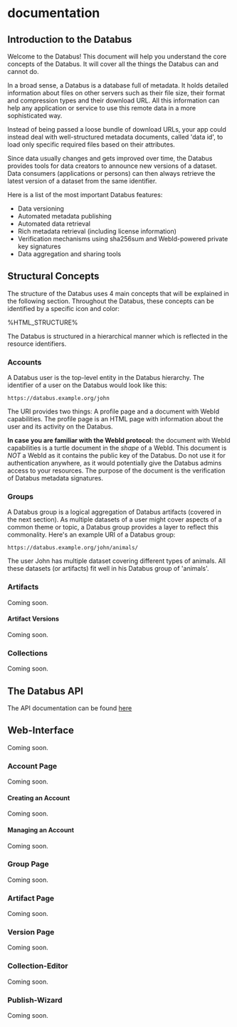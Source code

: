 # documentation

## Introduction to the Databus

Welcome to the Databus! This document will help you understand the core concepts of the Databus. It will cover all the things the Databus can and cannot do.

In a broad sense, a Databus is a database full of metadata. It holds detailed information about files on other servers such as their file size, their format and compression types and their download URL. All this information can help any application or service to use this remote data in a more sophisticated way.

Instead of being passed a loose bundle of download URLs, your app could instead deal with well-structured metadata documents, called 'data id', to load only specific required files based on their attributes.

Since data usually changes and gets improved over time, the Databus provides tools for data creators to announce new versions of a dataset. Data consumers (applications or persons) can then always retrieve the latest version of a dataset from the same identifier.

Here is a list of the most important Databus features:

* Data versioning
* Automated metadata publishing
* Automated data retrieval
* Rich metadata retrieval (including license information)
* Verification mechanisms using sha256sum and WebId-powered private key signatures
* Data aggregation and sharing tools

## Structural Concepts

The structure of the Databus uses 4 main concepts that will be explained in the following section. Throughout the Databus, these concepts can be identified by a specific icon and color:

%HTML\_STRUCTURE%

The Databus is structured in a hierarchical manner which is reflected in the resource identifiers.

### Accounts

A Databus user is the top-level entity in the Databus hierarchy. The identifier of a user on the Databus would look like this:

```
https://databus.example.org/john
```

The URI provides two things: A profile page and a document with WebId capabilities. The profile page is an HTML page with information about the user and its activity on the Databus.

**In case you are familiar with the WebId protocol:** the document with WebId capabilities is a turtle document in the _shape_ of a WebId. This document is _NOT_ a WebId as it contains the public key of the Databus. Do not use it for authentication anywhere, as it would potentially give the Databus admins access to your resources. The purpose of the document is the verification of Databus metadata signatures.

### Groups

A Databus group is a logical aggregation of Databus artifacts (covered in the next section). As multiple datasets of a user might cover aspects of a common theme or topic, a Databus group provides a layer to reflect this commonality. Here's an example URI of a Databus group:

```
https://databus.example.org/john/animals/
```

The user John has multiple dataset covering different types of animals. All these datasets (or artifacts) fit well in his Databus group of 'animals'.

### Artifacts

Coming soon.

#### Artifact Versions

Coming soon.

### Collections

Coming soon.

## The Databus API

The API documentation can be found [here](../../../)

## Web-Interface

Coming soon.

### Account Page

Coming soon.

#### Creating an Account

Coming soon.

#### Managing an Account

Coming soon.

### Group Page

Coming soon.

### Artifact Page

Coming soon.

### Version Page

Coming soon.

### Collection-Editor

Coming soon.

### Publish-Wizard

Coming soon.
